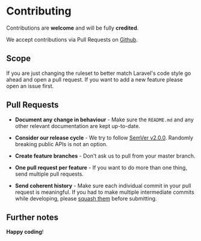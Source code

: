 # Contributing

Contributions are **welcome** and will be fully **credited**.

We accept contributions via Pull Requests on [Github](https://github.com/Jubeki/orbit-git/pull).

## Scope

If you are just changing the ruleset to better match Laravel's code style go ahead and open a pull request.  If you want to add a new feature please open an issue first.

## Pull Requests

- **Document any change in behaviour** - Make sure the `README.md` and any other relevant documentation are kept up-to-date.

- **Consider our release cycle** - We try to follow [SemVer v2.0.0](http://semver.org/). Randomly breaking public APIs is not an option.

- **Create feature branches** - Don't ask us to pull from your master branch.

- **One pull request per feature** - If you want to do more than one thing, send multiple pull requests.

- **Send coherent history** - Make sure each individual commit in your pull request is meaningful. If you had to make multiple intermediate commits while developing, please [squash them](http://www.git-scm.com/book/en/v2/Git-Tools-Rewriting-History#Changing-Multiple-Commit-Messages) before submitting.

## Further notes

**Happy coding**!
